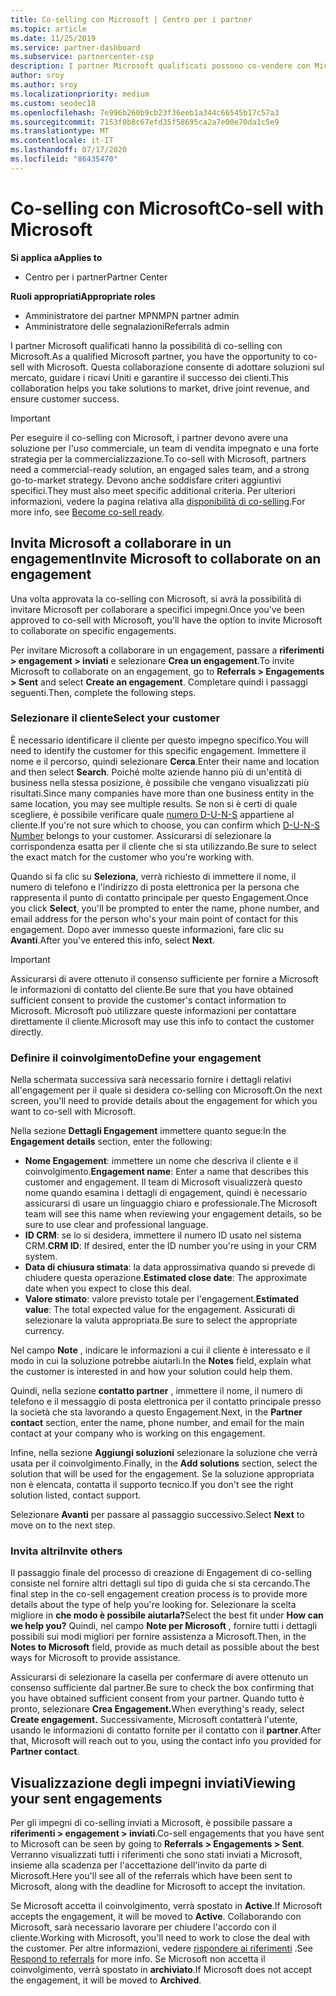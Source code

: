 ```yaml
---
title: Co-selling con Microsoft | Centro per i partner
ms.topic: article
ms.date: 11/25/2019
ms.service: partner-dashboard
ms.subservice: partnercenter-csp
description: I partner Microsoft qualificati possono co-vendere con Microsoft. Scopri come definire gli impegni, invitare Microsoft a collaborare o visualizzare gli impegni inviati.
author: sroy
ms.author: sroy
ms.localizationpriority: medium
ms.custom: seodec18
ms.openlocfilehash: 7e996b260b9cb23f36eeb1a344c66545b17c57a3
ms.sourcegitcommit: 7153f0b8c67efd35f58695ca2a7e00e70da1c5e9
ms.translationtype: MT
ms.contentlocale: it-IT
ms.lasthandoff: 07/17/2020
ms.locfileid: "86435470"
---
```

# <a name="co-sell-with-microsoft"></a><span data-ttu-id="c64e8-104">Co-selling con Microsoft</span><span class="sxs-lookup"><span data-stu-id="c64e8-104">Co-sell with Microsoft</span></span>

<span data-ttu-id="c64e8-105">**Si applica a**</span><span class="sxs-lookup"><span data-stu-id="c64e8-105">**Applies to**</span></span>

-  <span data-ttu-id="c64e8-106">Centro per i partner</span><span class="sxs-lookup"><span data-stu-id="c64e8-106">Partner Center</span></span>

<span data-ttu-id="c64e8-107">**Ruoli appropriati**</span><span class="sxs-lookup"><span data-stu-id="c64e8-107">**Appropriate roles**</span></span>

- <span data-ttu-id="c64e8-108">Amministratore dei partner MPN</span><span class="sxs-lookup"><span data-stu-id="c64e8-108">MPN partner admin</span></span>
- <span data-ttu-id="c64e8-109">Amministratore delle segnalazioni</span><span class="sxs-lookup"><span data-stu-id="c64e8-109">Referrals admin</span></span>

<span data-ttu-id="c64e8-110">I partner Microsoft qualificati hanno la possibilità di co-selling con Microsoft.</span><span class="sxs-lookup"><span data-stu-id="c64e8-110">As a qualified Microsoft partner, you have the opportunity to co-sell with Microsoft.</span></span> <span data-ttu-id="c64e8-111">Questa collaborazione consente di adottare soluzioni sul mercato, guidare i ricavi Uniti e garantire il successo dei clienti.</span><span class="sxs-lookup"><span data-stu-id="c64e8-111">This collaboration helps you take solutions to market, drive joint revenue, and ensure customer success.</span></span>

> [!IMPORTANT]
> <span data-ttu-id="c64e8-112">Per eseguire il co-selling con Microsoft, i partner devono avere una soluzione per l'uso commerciale, un team di vendita impegnato e una forte strategia per la commercializzazione.</span><span class="sxs-lookup"><span data-stu-id="c64e8-112">To co-sell with Microsoft, partners need a commercial-ready solution, an engaged sales team, and a strong go-to-market strategy.</span></span> <span data-ttu-id="c64e8-113">Devono anche soddisfare criteri aggiuntivi specifici.</span><span class="sxs-lookup"><span data-stu-id="c64e8-113">They must also meet specific additional criteria.</span></span> <span data-ttu-id="c64e8-114">Per ulteriori informazioni, vedere la pagina relativa alla [disponibilità di co-selling](https://partner.microsoft.com/reach-customers/selling-with-microsoft#become-ready).</span><span class="sxs-lookup"><span data-stu-id="c64e8-114">For more info, see [Become co-sell ready](https://partner.microsoft.com/reach-customers/selling-with-microsoft#become-ready).</span></span>

## <a name="invite-microsoft-to-collaborate-on-an-engagement"></a><span data-ttu-id="c64e8-115">Invita Microsoft a collaborare in un engagement</span><span class="sxs-lookup"><span data-stu-id="c64e8-115">Invite Microsoft to collaborate on an engagement</span></span>

<span data-ttu-id="c64e8-116">Una volta approvata la co-selling con Microsoft, si avrà la possibilità di invitare Microsoft per collaborare a specifici impegni.</span><span class="sxs-lookup"><span data-stu-id="c64e8-116">Once you've been approved to co-sell with Microsoft, you'll have the option to invite Microsoft to collaborate on specific engagements.</span></span>

<span data-ttu-id="c64e8-117">Per invitare Microsoft a collaborare in un engagement, passare a **riferimenti > engagement > inviati** e selezionare **Crea un engagement**.</span><span class="sxs-lookup"><span data-stu-id="c64e8-117">To invite Microsoft to collaborate on an engagement, go to **Referrals > Engagements > Sent** and select **Create an engagement**.</span></span> <span data-ttu-id="c64e8-118">Completare quindi i passaggi seguenti.</span><span class="sxs-lookup"><span data-stu-id="c64e8-118">Then, complete the following steps.</span></span>

### <a name="select-your-customer"></a><span data-ttu-id="c64e8-119">Selezionare il cliente</span><span class="sxs-lookup"><span data-stu-id="c64e8-119">Select your customer</span></span>

<span data-ttu-id="c64e8-120">È necessario identificare il cliente per questo impegno specifico.</span><span class="sxs-lookup"><span data-stu-id="c64e8-120">You will need to identify the customer for this specific engagement.</span></span> <span data-ttu-id="c64e8-121">Immettere il nome e il percorso, quindi selezionare **Cerca**.</span><span class="sxs-lookup"><span data-stu-id="c64e8-121">Enter their name and location and then select **Search**.</span></span> <span data-ttu-id="c64e8-122">Poiché molte aziende hanno più di un'entità di business nella stessa posizione, è possibile che vengano visualizzati più risultati.</span><span class="sxs-lookup"><span data-stu-id="c64e8-122">Since many companies have more than one business entity in the same location, you may see multiple results.</span></span> <span data-ttu-id="c64e8-123">Se non si è certi di quale scegliere, è possibile verificare quale [numero D-U-N-S](https://www.dnb.com/duns-number.html) appartiene al cliente.</span><span class="sxs-lookup"><span data-stu-id="c64e8-123">If you're not sure which to choose, you can confirm which [D-U-N-S Number](https://www.dnb.com/duns-number.html) belongs to your customer.</span></span> <span data-ttu-id="c64e8-124">Assicurarsi di selezionare la corrispondenza esatta per il cliente che si sta utilizzando.</span><span class="sxs-lookup"><span data-stu-id="c64e8-124">Be sure to select the exact match for the customer who you're working with.</span></span> 

<span data-ttu-id="c64e8-125">Quando si fa clic su **Seleziona**, verrà richiesto di immettere il nome, il numero di telefono e l'indirizzo di posta elettronica per la persona che rappresenta il punto di contatto principale per questo Engagement.</span><span class="sxs-lookup"><span data-stu-id="c64e8-125">Once you click **Select**, you'll be prompted to enter the name, phone number, and email address for the person who's your main point of contact for this engagement.</span></span> <span data-ttu-id="c64e8-126">Dopo aver immesso queste informazioni, fare clic su **Avanti**.</span><span class="sxs-lookup"><span data-stu-id="c64e8-126">After you've entered this info, select **Next**.</span></span>

> [!IMPORTANT]
> <span data-ttu-id="c64e8-127">Assicurarsi di avere ottenuto il consenso sufficiente per fornire a Microsoft le informazioni di contatto del cliente.</span><span class="sxs-lookup"><span data-stu-id="c64e8-127">Be sure that you have obtained sufficient consent to provide the customer's contact information to Microsoft.</span></span> <span data-ttu-id="c64e8-128">Microsoft può utilizzare queste informazioni per contattare direttamente il cliente.</span><span class="sxs-lookup"><span data-stu-id="c64e8-128">Microsoft may use this info to contact the customer directly.</span></span>

### <a name="define-your-engagement"></a><span data-ttu-id="c64e8-129">Definire il coinvolgimento</span><span class="sxs-lookup"><span data-stu-id="c64e8-129">Define your engagement</span></span>

<span data-ttu-id="c64e8-130">Nella schermata successiva sarà necessario fornire i dettagli relativi all'engagement per il quale si desidera co-selling con Microsoft.</span><span class="sxs-lookup"><span data-stu-id="c64e8-130">On the next screen, you'll need to provide details about the engagement for which you want to co-sell with Microsoft.</span></span>

<span data-ttu-id="c64e8-131">Nella sezione **Dettagli Engagement** immettere quanto segue:</span><span class="sxs-lookup"><span data-stu-id="c64e8-131">In the **Engagement details** section, enter the following:</span></span>
- <span data-ttu-id="c64e8-132">**Nome Engagement**: immettere un nome che descriva il cliente e il coinvolgimento.</span><span class="sxs-lookup"><span data-stu-id="c64e8-132">**Engagement name**: Enter a name that describes this customer and engagement.</span></span> <span data-ttu-id="c64e8-133">Il team di Microsoft visualizzerà questo nome quando esamina i dettagli di engagement, quindi è necessario assicurarsi di usare un linguaggio chiaro e professionale.</span><span class="sxs-lookup"><span data-stu-id="c64e8-133">The Microsoft team will see this name when reviewing your engagement details, so be sure to use clear and professional language.</span></span>
- <span data-ttu-id="c64e8-134">**ID CRM**: se lo si desidera, immettere il numero ID usato nel sistema CRM.</span><span class="sxs-lookup"><span data-stu-id="c64e8-134">**CRM ID**: If desired, enter the ID number you're using in your CRM system.</span></span>
- <span data-ttu-id="c64e8-135">**Data di chiusura stimata**: la data approssimativa quando si prevede di chiudere questa operazione.</span><span class="sxs-lookup"><span data-stu-id="c64e8-135">**Estimated close date**: The approximate date when you expect to close this deal.</span></span>
- <span data-ttu-id="c64e8-136">**Valore stimato**: valore previsto totale per l'engagement.</span><span class="sxs-lookup"><span data-stu-id="c64e8-136">**Estimated value**: The total expected value for the engagement.</span></span> <span data-ttu-id="c64e8-137">Assicurati di selezionare la valuta appropriata.</span><span class="sxs-lookup"><span data-stu-id="c64e8-137">Be sure to select the appropriate currency.</span></span>

<span data-ttu-id="c64e8-138">Nel campo **Note** , indicare le informazioni a cui il cliente è interessato e il modo in cui la soluzione potrebbe aiutarli.</span><span class="sxs-lookup"><span data-stu-id="c64e8-138">In the **Notes** field, explain what the customer is interested in and how your solution could help them.</span></span>

 <span data-ttu-id="c64e8-139">Quindi, nella sezione **contatto partner** , immettere il nome, il numero di telefono e il messaggio di posta elettronica per il contatto principale presso la società che sta lavorando a questo Engagement.</span><span class="sxs-lookup"><span data-stu-id="c64e8-139">Next, in the **Partner contact** section, enter the name, phone number, and email for the main contact at your company who is working on this engagement.</span></span>

<span data-ttu-id="c64e8-140">Infine, nella sezione **Aggiungi soluzioni** selezionare la soluzione che verrà usata per il coinvolgimento.</span><span class="sxs-lookup"><span data-stu-id="c64e8-140">Finally, in the **Add solutions** section, select the solution that will be used for the engagement.</span></span> <span data-ttu-id="c64e8-141">Se la soluzione appropriata non è elencata, contatta il supporto tecnico.</span><span class="sxs-lookup"><span data-stu-id="c64e8-141">If you don't see the right solution listed, contact support.</span></span>

<span data-ttu-id="c64e8-142">Selezionare **Avanti** per passare al passaggio successivo.</span><span class="sxs-lookup"><span data-stu-id="c64e8-142">Select **Next** to move on to the next step.</span></span>

### <a name="invite-others"></a><span data-ttu-id="c64e8-143">Invita altri</span><span class="sxs-lookup"><span data-stu-id="c64e8-143">Invite others</span></span>

<span data-ttu-id="c64e8-144">Il passaggio finale del processo di creazione di Engagement di co-selling consiste nel fornire altri dettagli sul tipo di guida che si sta cercando.</span><span class="sxs-lookup"><span data-stu-id="c64e8-144">The final step in the co-sell engagement creation process is to provide more details about the type of help you're looking for.</span></span> <span data-ttu-id="c64e8-145">Selezionare la scelta migliore in **che modo è possibile aiutarla?**</span><span class="sxs-lookup"><span data-stu-id="c64e8-145">Select the best fit under **How can we help you?**</span></span> <span data-ttu-id="c64e8-146">Quindi, nel campo **Note per Microsoft** , fornire tutti i dettagli possibili sui modi migliori per fornire assistenza a Microsoft.</span><span class="sxs-lookup"><span data-stu-id="c64e8-146">Then, in the **Notes to Microsoft** field, provide as much detail as possible about the best ways for Microsoft to provide assistance.</span></span>

<span data-ttu-id="c64e8-147">Assicurarsi di selezionare la casella per confermare di avere ottenuto un consenso sufficiente dal partner.</span><span class="sxs-lookup"><span data-stu-id="c64e8-147">Be sure to check the box confirming that you have obtained sufficient consent from your partner.</span></span> <span data-ttu-id="c64e8-148">Quando tutto è pronto, selezionare **Crea Engagement.**</span><span class="sxs-lookup"><span data-stu-id="c64e8-148">When everything's ready, select **Create engagement.**</span></span> <span data-ttu-id="c64e8-149">Successivamente, Microsoft contatterà l'utente, usando le informazioni di contatto fornite per il contatto con il **partner**.</span><span class="sxs-lookup"><span data-stu-id="c64e8-149">After that, Microsoft will reach out to you, using the contact info you provided for **Partner contact**.</span></span>

## <a name="viewing-your-sent-engagements"></a><span data-ttu-id="c64e8-150">Visualizzazione degli impegni inviati</span><span class="sxs-lookup"><span data-stu-id="c64e8-150">Viewing your sent engagements</span></span>

<span data-ttu-id="c64e8-151">Per gli impegni di co-selling inviati a Microsoft, è possibile passare a **riferimenti > engagement > inviati**.</span><span class="sxs-lookup"><span data-stu-id="c64e8-151">Co-sell engagements that you have sent to Microsoft can be seen by going to **Referrals > Engagements > Sent**.</span></span> <span data-ttu-id="c64e8-152">Verranno visualizzati tutti i riferimenti che sono stati inviati a Microsoft, insieme alla scadenza per l'accettazione dell'invito da parte di Microsoft.</span><span class="sxs-lookup"><span data-stu-id="c64e8-152">Here you'll see all of the referrals which have been sent to Microsoft, along with the deadline for Microsoft to accept the invitation.</span></span>

<span data-ttu-id="c64e8-153">Se Microsoft accetta il coinvolgimento, verrà spostato in **Active**.</span><span class="sxs-lookup"><span data-stu-id="c64e8-153">If Microsoft accepts the engagement, it will be moved to **Active**.</span></span> <span data-ttu-id="c64e8-154">Collaborando con Microsoft, sarà necessario lavorare per chiudere l'accordo con il cliente.</span><span class="sxs-lookup"><span data-stu-id="c64e8-154">Working with Microsoft, you'll need to work to close the deal with the customer.</span></span> <span data-ttu-id="c64e8-155">Per altre informazioni, vedere [rispondere ai riferimenti](responding-to-referrals.md) .</span><span class="sxs-lookup"><span data-stu-id="c64e8-155">See [Respond to referrals](responding-to-referrals.md) for more info.</span></span> <span data-ttu-id="c64e8-156">Se Microsoft non accetta il coinvolgimento, verrà spostato in **archiviato**.</span><span class="sxs-lookup"><span data-stu-id="c64e8-156">If Microsoft does not accept the engagement, it will be moved to **Archived**.</span></span>
